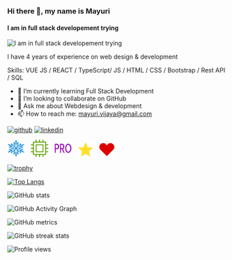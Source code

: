 ### Hi there 👋, my name is Mayuri
#### I am in full stack developement trying 
![I am in full stack developement trying ](https://arturssmirnovs.github.io/github-profile-readme-generator/images/banner.png)

I have 4 years of experience on web design & development 

Skills: VUE JS / REACT / TypeScript/ JS / HTML / CSS / Bootstrap / Rest API / SQL

- 🌱 I’m currently learning Full Stack Development  
- 👯 I’m looking to collaborate on GitHub  
- 💬 Ask me about Webdesign & development  
- 📫 How to reach me: mayuri.vijaya@gmail.com 


[<img src='https://cdn.jsdelivr.net/npm/simple-icons@3.0.1/icons/github.svg' alt='github' height='40'>](https://github.com/mayuri2018)  [<img src='https://cdn.jsdelivr.net/npm/simple-icons@3.0.1/icons/linkedin.svg' alt='linkedin' height='40'>](https://www.linkedin.com/in/www.linkedin.com/in/mayuri-vaddempudi/)  

<a href='https://archiveprogram.github.com/'><img src='https://raw.githubusercontent.com/acervenky/animated-github-badges/master/assets/acbadge.gif' width='40' height='40'></a> <a href='https://docs.github.com/en/developers'><img src='https://raw.githubusercontent.com/acervenky/animated-github-badges/master/assets/devbadge.gif' width='40' height='40'></a> <a href='https://github.com/pricing'><img src='https://raw.githubusercontent.com/acervenky/animated-github-badges/master/assets/pro.gif' width='40' height='40'></a> <a href='https://stars.github.com/'><img src='https://raw.githubusercontent.com/acervenky/animated-github-badges/master/assets/starbadge.gif' width='35' height='35'></a> <a href='https://docs.github.com/en/github/supporting-the-open-source-community-with-github-sponsors'><img src='https://raw.githubusercontent.com/acervenky/animated-github-badges/master/assets/sponsorbadge.gif' width='35' height='35'></a> 

[![trophy](https://github-profile-trophy.vercel.app/?username=mayuri2018)](https://github.com/ryo-ma/github-profile-trophy)

[![Top Langs](https://github-readme-stats.vercel.app/api/top-langs/?username=mayuri2018)](https://github.com/anuraghazra/github-readme-stats)

![GitHub stats](https://github-readme-stats.vercel.app/api?username=mayuri2018&show_icons=true)  

![GitHub Activity Graph](https://activity-graph.herokuapp.com/graph?username=mayuri2018)  

![GitHub metrics](https://metrics.lecoq.io/mayuri2018)  

![GitHub streak stats](https://streak-stats.demolab.com/?user=mayuri2018)  

![Profile views](https://gpvc.arturio.dev/mayuri2018)  
